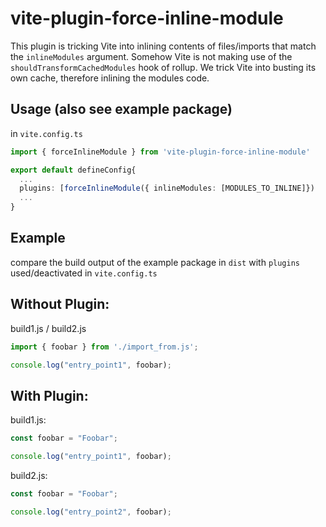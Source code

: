 # vite-plugin-force-inline-module

This plugin is tricking Vite into inlining contents of files/imports that match the `inlineModules` argument.
Somehow Vite is not making use of the `shouldTransformCachedModules` hook of rollup.
We trick Vite into busting its own cache, therefore inlining the modules code.

## Usage (also see example package)

in `vite.config.ts`
```typescript
import { forceInlineModule } from 'vite-plugin-force-inline-module'

export default defineConfig{
  ...
  plugins: [forceInlineModule({ inlineModules: [MODULES_TO_INLINE]})
  ...
}
```


## Example 

compare the build output of the example package in `dist` with `plugins` used/deactivated in `vite.config.ts` 

## Without Plugin:

build1.js / build2.js
```javascript
import { foobar } from './import_from.js';

console.log("entry_point1", foobar);
```

## With Plugin:

build1.js:
```javascript
const foobar = "Foobar";

console.log("entry_point1", foobar);
```

build2.js:
```javascript
const foobar = "Foobar";

console.log("entry_point2", foobar);
```


